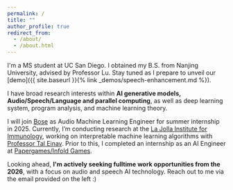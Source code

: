 ```yaml
---
permalink: /
title: ""
author_profile: true
redirect_from: 
  - /about/
  - /about.html
---
```

I'm a MS student at UC San Diego. I obtained my B.S. from Nanjing University, advised by Professor Lu. Stay tuned as I prepare to unveil our [demo]({{ site.baseurl }}{% link _demos/speech-enhancement.md %}).

I have broad research interests within <strong>AI generative models, Audio/Speech/Language and parallel computing</strong>, as well as deep learning system, program analysis, and machine learning theory.

I will join [Bose](https://www.bose.com) as Audio Machine Learning Engineer for summer internship in 2025.
Currently, I’m conducting research at the [La Jolla Institute for Immunology](https://www.lji.org/), working on interpretable machine learning algorithms with [Professor Tal Einav](https://www.lji.org/labs/einav-lab/).
Prior to this, I completed an internship as an AI Engineer at [Papergames/Infold Games](https://www.papegames.com/en).

Looking ahead, <strong>I'm actively seeking fulltime work opportunities from the 2026</strong>, with a focus on audio and speech AI technology. Reach out to me via the email provided on the left :)
